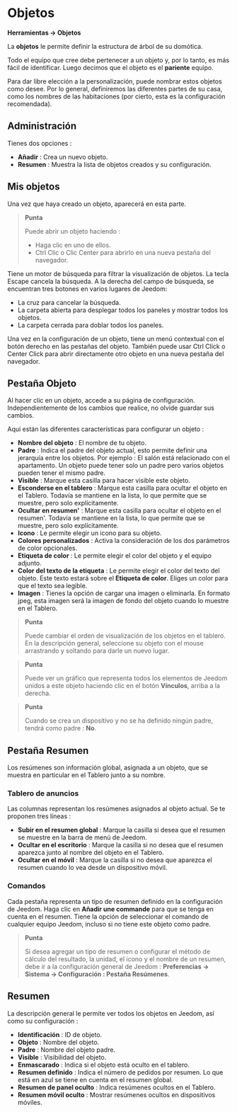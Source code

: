 # Objetos
**Herramientas → Objetos**

La **objetos** le permite definir la estructura de árbol de su domótica.

Todo el equipo que cree debe pertenecer a un objeto y, por lo tanto, es más fácil de identificar. Luego decimos que el objeto es el **pariente** equipo.

Para dar libre elección a la personalización, puede nombrar estos objetos como desee. Por lo general, definiremos las diferentes partes de su casa, como los nombres de las habitaciones (por cierto, esta es la configuración recomendada).

## Administración

Tienes dos opciones :
- **Añadir** : Crea un nuevo objeto.
- **Resumen** : Muestra la lista de objetos creados y su configuración.

## Mis objetos

Una vez que haya creado un objeto, aparecerá en esta parte.

> **Punta**
>
> Puede abrir un objeto haciendo :
> - Haga clic en uno de ellos.
> - Ctrl Clic o Clic Center para abrirlo en una nueva pestaña del navegador.

Tiene un motor de búsqueda para filtrar la visualización de objetos. La tecla Escape cancela la búsqueda.
A la derecha del campo de búsqueda, se encuentran tres botones en varios lugares de Jeedom:

- La cruz para cancelar la búsqueda.
- La carpeta abierta para desplegar todos los paneles y mostrar todos los objetos.
- La carpeta cerrada para doblar todos los paneles.

Una vez en la configuración de un objeto, tiene un menú contextual con el botón derecho en las pestañas del objeto. También puede usar Ctrl Click o Center Click para abrir directamente otro objeto en una nueva pestaña del navegador.

## Pestaña Objeto

Al hacer clic en un objeto, accede a su página de configuración. Independientemente de los cambios que realice, no olvide guardar sus cambios.

Aquí están las diferentes características para configurar un objeto :

- **Nombre del objeto** : El nombre de tu objeto.
- **Padre** : Indica el padre del objeto actual, esto permite definir una jerarquía entre los objetos. Por ejemplo : El salón está relacionado con el apartamento. Un objeto puede tener solo un padre pero varios objetos pueden tener el mismo padre.
- **Visible** : Marque esta casilla para hacer visible este objeto.
- **Esconderse en el tablero** : Marque esta casilla para ocultar el objeto en el Tablero. Todavía se mantiene en la lista, lo que permite que se muestre, pero solo explícitamente.
- **Ocultar en resumen'** : Marque esta casilla para ocultar el objeto en el resumen'. Todavía se mantiene en la lista, lo que permite que se muestre, pero solo explícitamente.
- **Icono** : Le permite elegir un icono para su objeto.
- **Colores personalizados** : Activa la consideración de los dos parámetros de color opcionales.
- **Etiqueta de color** : Le permite elegir el color del objeto y el equipo adjunto.
- **Color del texto de la etiqueta** : Le permite elegir el color del texto del objeto. Este texto estará sobre el **Etiqueta de color**. Eliges un color para que el texto sea legible.
- **Imagen** : Tienes la opción de cargar una imagen o eliminarla. En formato jpeg, esta imagen será la imagen de fondo del objeto cuando lo muestre en el Tablero.

> **Punta**
>
> Puede cambiar el orden de visualización de los objetos en el tablero. En la descripción general, seleccione su objeto con el mouse arrastrando y soltando para darle un nuevo lugar.

> **Punta**
>
> Puede ver un gráfico que representa todos los elementos de Jeedom unidos a este objeto haciendo clic en el botón **Vínculos**, arriba a la derecha.

> **Punta**
>
> Cuando se crea un dispositivo y no se ha definido ningún padre, tendrá como padre : **No**.

## Pestaña Resumen

Los resúmenes son información global, asignada a un objeto, que se muestra en particular en el Tablero junto a su nombre.

### Tablero de anuncios

Las columnas representan los resúmenes asignados al objeto actual. Se te proponen tres líneas :

- **Subir en el resumen global** : Marque la casilla si desea que el resumen se muestre en la barra de menú de Jeedom.
- **Ocultar en el escritorio** : Marque la casilla si no desea que el resumen aparezca junto al nombre del objeto en el Tablero.
- **Ocultar en el móvil** : Marque la casilla si no desea que aparezca el resumen cuando lo vea desde un dispositivo móvil.

### Comandos

Cada pestaña representa un tipo de resumen definido en la configuración de Jeedom. Haga clic en **Añadir une commande** para que se tenga en cuenta en el resumen. Tiene la opción de seleccionar el comando de cualquier equipo Jeedom, incluso si no tiene este objeto como padre.

> **Punta**
>
> Si desea agregar un tipo de resumen o configurar el método de cálculo del resultado, la unidad, el icono y el nombre de un resumen, debe ir a la configuración general de Jeedom : **Preferencias → Sistema → Configuración : Pestaña Resúmenes**.

## Resumen

La descripción general le permite ver todos los objetos en Jeedom, así como su configuración :

- **Identificación** : ID de objeto.
- **Objeto** : Nombre del objeto.
- **Padre** : Nombre del objeto padre.
- **Visible** : Visibilidad del objeto.
- **Enmascarado** : Indica si el objeto está oculto en el tablero.
- **Resumen definido** : Indica el número de pedidos por resumen. Lo que está en azul se tiene en cuenta en el resumen global.
- **Resumen de panel oculto** : Indica resúmenes ocultos en el Tablero.
- **Resumen móvil oculto** : Mostrar resúmenes ocultos en dispositivos móviles.
